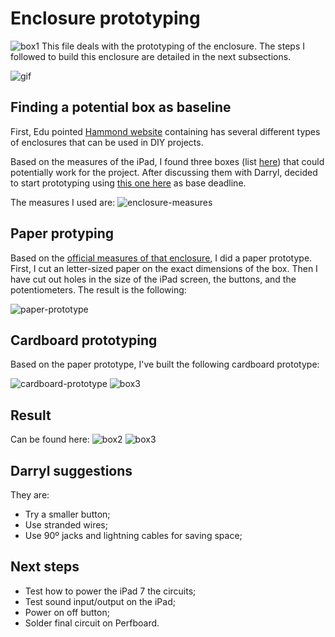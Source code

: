 # Enclosure prototyping
![box1](./images/box1.jpg)
This file deals with the prototyping of the enclosure. The steps I followed to build this enclosure are detailed in the next subsections.

![gif](./images/test.gif)

## Finding a potential box as baseline
First, Edu pointed [Hammond website](https://www.hammfg.com) containing has several different types of enclosures that can be used in DIY projects.

Based on the measures of the iPad, I found three boxes (list [here](https://docs.google.com/spreadsheets/d/1D_RBQ6R6dxn2w-e68LABvtBa7pAwvGjO6KwVCHRj6x4/edit?usp=sharing)) that could potentially work for the project. After discussing them with Darryl, decided to start prototyping using [this one here](https://www.hammfg.com/part/1441-22BK3CWW?referer=1234) as base deadline.

The measures I used are:
![enclosure-measures](./images/enclosure-measures.jpg)

## Paper protyping
Based on the [official measures of that enclosure](https://www.hammfg.com/files/parts/pdf/1441-22BK3CWW.pdf), I did a paper prototype. First, I cut an letter-sized paper on the exact dimensions of the box. Then I have cut out holes in the size of the iPad screen, the buttons, and the potentiometers. The result is the following:

![paper-prototype](./images/paper-prototype.jpg)

## Cardboard prototyping
Based on the paper prototype, I've built the following cardboard prototype:

![cardboard-prototype](./images/cardboard-prototype.jpg)
![box3](./images/box3.jpg)

## Result
Can be found here:
![box2](./images/box2.jpg)
![box3](./images/box3.jpg)

## Darryl suggestions
They are:
- Try a smaller button;
- Use stranded wires;
- Use 90º jacks and lightning cables for saving space;

## Next steps
- Test how to power the iPad 7 the circuits;
- Test sound input/output on the iPad;
- Power on off button;
- Solder final circuit on Perfboard.
